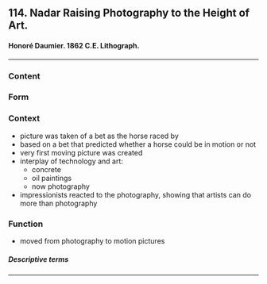 <!-- order:3 -->
## 114. Nadar Raising Photography to the Height of Art.

#### Honoré Daumier. 1862 C.E. Lithograph.

---

### Content

### Form

### Context
- picture was taken of a bet as the horse raced by
- based on a bet that predicted whether a horse could be in motion or not
- very first moving picture was created
- interplay of technology and art:
  - concrete
  - oil paintings
  - now photography
- impressionists reacted to the photography, showing that artists can do more than photography

### Function
- moved from photography to motion pictures

##### Descriptive terms

---
